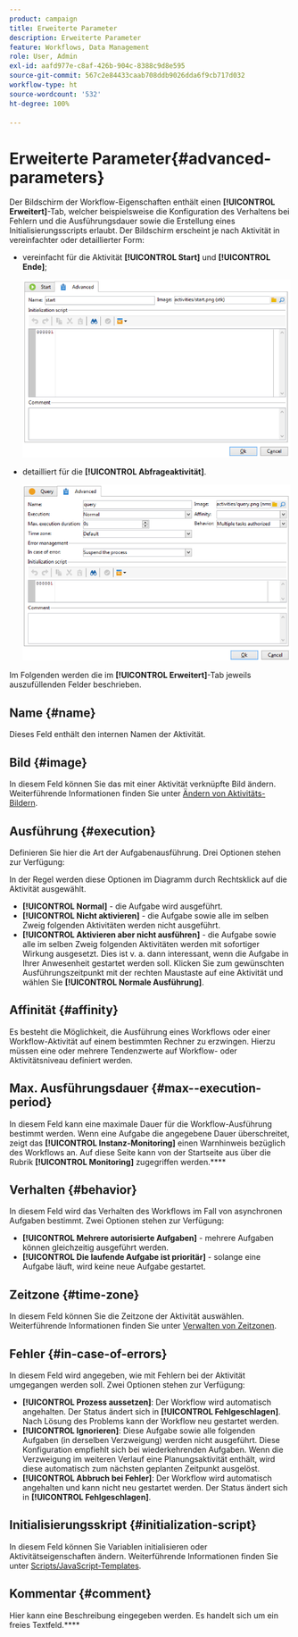 ```yaml
---
product: campaign
title: Erweiterte Parameter
description: Erweiterte Parameter
feature: Workflows, Data Management
role: User, Admin
exl-id: aafd977e-c8af-426b-904c-8388c9d8e595
source-git-commit: 567c2e84433caab708ddb9026dda6f9cb717d032
workflow-type: ht
source-wordcount: '532'
ht-degree: 100%

---
```


# Erweiterte Parameter{#advanced-parameters}



Der Bildschirm der Workflow-Eigenschaften enthält einen **[!UICONTROL Erweitert]**-Tab, welcher beispielsweise die Konfiguration des Verhaltens bei Fehlern und die Ausführungsdauer sowie die Erstellung eines Initialisierungsscripts erlaubt. Der Bildschirm erscheint je nach Aktivität in vereinfachter oder detaillierter Form:

* vereinfacht für die Aktivität **[!UICONTROL Start]** und **[!UICONTROL Ende]**;

  ![](assets/wf-advanced-basic.png)

* detailliert für die **[!UICONTROL Abfrageaktivität]**.

  ![](assets/wf-advanced-full.png)

Im Folgenden werden die im **[!UICONTROL Erweitert]**-Tab jeweils auszufüllenden Felder beschrieben.

## Name {#name}

Dieses Feld enthält den internen Namen der Aktivität.

## Bild {#image}

In diesem Feld können Sie das mit einer Aktivität verknüpfte Bild ändern. Weiterführende Informationen finden Sie unter [Ändern von Aktivitäts-Bildern](change-activity-images.md).

## Ausführung {#execution}

Definieren Sie hier die Art der Aufgabenausführung. Drei Optionen stehen zur Verfügung:

In der Regel werden diese Optionen im Diagramm durch Rechtsklick auf die Aktivität ausgewählt.

* **[!UICONTROL Normal]** - die Aufgabe wird ausgeführt.
* **[!UICONTROL Nicht aktivieren]** - die Aufgabe sowie alle im selben Zweig folgenden Aktivitäten werden nicht ausgeführt.
* **[!UICONTROL Aktivieren aber nicht ausführen]** - die Aufgabe sowie alle im selben Zweig folgenden Aktivitäten werden mit sofortiger Wirkung ausgesetzt. Dies ist v. a. dann interessant, wenn die Aufgabe in Ihrer Anwesenheit gestartet werden soll. Klicken Sie zum gewünschten Ausführungszeitpunkt mit der rechten Maustaste auf eine Aktivität und wählen Sie **[!UICONTROL Normale Ausführung]**.

## Affinität {#affinity}

Es besteht die Möglichkeit, die Ausführung eines Workflows oder einer Workflow-Aktivität auf einem bestimmten Rechner zu erzwingen. Hierzu müssen eine oder mehrere Tendenzwerte auf Workflow- oder Aktivitätsniveau definiert werden.


## Max. Ausführungsdauer {#max--execution-period}

In diesem Feld kann eine maximale Dauer für die Workflow-Ausführung bestimmt werden. Wenn eine Aufgabe die angegebene Dauer überschreitet, zeigt das **[!UICONTROL Instanz-Monitoring]** einen Warnhinweis bezüglich des Workflows an. Auf diese Seite kann von der Startseite aus über die Rubrik **[!UICONTROL Monitoring]** zugegriffen werden.****

## Verhalten {#behavior}

In diesem Feld wird das Verhalten des Workflows im Fall von asynchronen Aufgaben bestimmt. Zwei Optionen stehen zur Verfügung:

* **[!UICONTROL Mehrere autorisierte Aufgaben]** - mehrere Aufgaben können gleichzeitig ausgeführt werden.
* **[!UICONTROL Die laufende Aufgabe ist prioritär]** - solange eine Aufgabe läuft, wird keine neue Aufgabe gestartet.

## Zeitzone {#time-zone}

In diesem Feld können Sie die Zeitzone der Aktivität auswählen. Weiterführende Informationen finden Sie unter [Verwalten von Zeitzonen](managing-time-zones.md).

## Fehler {#in-case-of-errors}

In diesem Feld wird angegeben, wie mit Fehlern bei der Aktivität umgegangen werden soll. Zwei Optionen stehen zur Verfügung:

* **[!UICONTROL Prozess aussetzen]**: Der Workflow wird automatisch angehalten. Der Status ändert sich in **[!UICONTROL Fehlgeschlagen]**. Nach Lösung des Problems kann der Workflow neu gestartet werden.
* **[!UICONTROL Ignorieren]**: Diese Aufgabe sowie alle folgenden Aufgaben (in derselben Verzweigung) werden nicht ausgeführt. Diese Konfiguration empfiehlt sich bei wiederkehrenden Aufgaben. Wenn die Verzweigung im weiteren Verlauf eine Planungsaktivität enthält, wird diese automatisch zum nächsten geplanten Zeitpunkt ausgelöst.
* **[!UICONTROL Abbruch bei Fehler]**: Der Workflow wird automatisch angehalten und kann nicht neu gestartet werden. Der Status ändert sich in **[!UICONTROL Fehlgeschlagen]**.

## Initialisierungsskript {#initialization-script}

In diesem Feld können Sie Variablen initialisieren oder Aktivitätseigenschaften ändern. Weiterführende Informationen finden Sie unter [Scripts/JavaScript-Templates](javascript-scripts-and-templates.md).

## Kommentar {#comment}

Hier kann eine Beschreibung eingegeben werden. Es handelt sich um ein freies Textfeld.****
